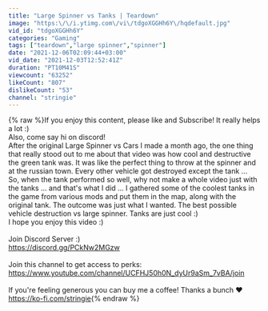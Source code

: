 ```yaml
---
title: "Large Spinner vs Tanks | Teardown"
image: "https:\/\/i.ytimg.com\/vi\/tdgoXGGHh6Y\/hqdefault.jpg"
vid_id: "tdgoXGGHh6Y"
categories: "Gaming"
tags: ["teardown","large spinner","spinner"]
date: "2021-12-06T02:09:44+03:00"
vid_date: "2021-12-03T12:52:41Z"
duration: "PT10M41S"
viewcount: "63252"
likeCount: "807"
dislikeCount: "53"
channel: "stringie"
---
```

{% raw %}If you enjoy this content, please like and Subscribe! It really helps a lot :)<br />Also, come say hi on discord!<br />After the original Large Spinner vs Cars I made a month ago, the one thing that really stood out to me about that video was how cool and destructive the green tank was. It was like the perfect thing to throw at the spinner and at the russian town. Every other vehicle got destroyed except the tank ...<br />So, when the tank performed so well, why not make a whole video just with the tanks ... and that's what I did ... I gathered some of the coolest tanks in the game from various mods and put them in the map, along with the original tank. The outcome was just what I wanted. The best possible vehicle destruction vs large spinner. Tanks are just cool :)<br />I hope you enjoy this video :)<br /><br />Join Discord Server :)<br /><a rel="nofollow" target="blank" href="https://discord.gg/PCkNw2MGzw">https://discord.gg/PCkNw2MGzw</a><br /><br />Join this channel to get access to perks:<br /><a rel="nofollow" target="blank" href="https://www.youtube.com/channel/UCFHJ50h0N_dyUr9aSm_7vBA/join">https://www.youtube.com/channel/UCFHJ50h0N_dyUr9aSm_7vBA/join</a><br /><br />If you're feeling generous you can buy me a coffee! Thanks a bunch ♥<br /><a rel="nofollow" target="blank" href="https://ko-fi.com/stringie">https://ko-fi.com/stringie</a>{% endraw %}
